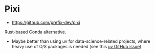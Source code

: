 # Pixi

* <https://github.com/prefix-dev/pixi>

Rust-based Conda alternative.

* Maybe better than using uv for data-science-related projects, where heavy use of O/S packages is needed (see this [uv GitHub issue](https://github.com/astral-sh/uv/issues/1703))